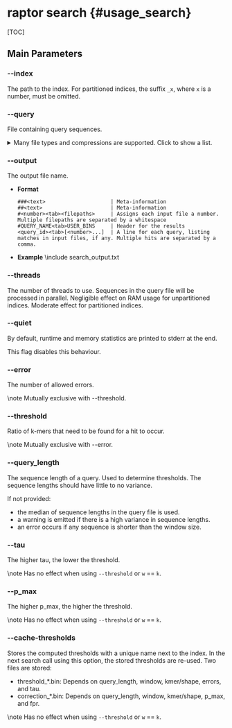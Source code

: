 # raptor search {#usage_search}

[TOC]

## Main Parameters

### -​-index
The path to the index. For partitioned indices, the suffix `_x`, where `x` is a number, must be omitted.

### -​-query
File containing query sequences.

<details><summary>Many file types and compressions are supported. Click to show a list.</summary>
Supported file extensions are (possibly followed by bz2, gz, or bgzf):
  * embl
  * fasta
  * fa
  * fna
  * ffn
  * faa
  * frn
  * fas
  * fastq
  * fq
  * genbank
  * gb
  * gbk
  * sam
</details>

### -​-output
The output file name.

<div class="tabbed">

- <b class="tab-title">Format</b>
  ```
  ###<text>                     | Meta-information
  ##<text>                      | Meta-information
  #<number><tab><filepaths>     | Assigns each input file a number. Multiple filepaths are separated by a whitespace
  #QUERY_NAME<tab>USER_BINS     | Header for the results
  <query_id><tab>[<number>...]  | A line for each query, listing matches in input files, if any. Multiple hits are separated by a comma.
  ```

- <b class="tab-title">Example</b>
  \include search_output.txt

</div>

### -​-threads
The number of threads to use. Sequences in the query file will be processed in parallel.
Negligible effect on RAM usage for unpartitioned indices. Moderate effect for partitioned indices.

### -​-quiet
By default, runtime and memory statistics are printed to stderr at the end.

This flag disables this behaviour.

### -​-error
The number of allowed errors.

\note
Mutually exclusive with --threshold.

### -​-threshold
Ratio of k-mers that need to be found for a hit to occur.

\note
Mutually exclusive with --error.

### -​-query_length
The sequence length of a query. Used to determine thresholds. The sequence lengths should have little to no variance.

If not provided:
  * the median of sequence lengths in the query file is used.
  * a warning is emitted if there is a high variance in sequence lengths.
  * an error occurs if any sequence is shorter than the window size.

### -​-tau
The higher tau, the lower the threshold.

\note
Has no effect when using `--threshold` or `w` == `k`.

### -​-p_max
The higher p_max, the higher the threshold.

\note
Has no effect when using `--threshold` or `w` == `k`.

### -​-cache-thresholds
Stores the computed thresholds with a unique name next to the index. In the next search call using this
option, the stored thresholds are re-used.
Two files are stored:
  * threshold_*.bin: Depends on query_length, window, kmer/shape, errors, and tau.
  * correction_*.bin: Depends on query_length, window, kmer/shape, p_max, and fpr.

\note
Has no effect when using `--threshold` or `w` == `k`.
